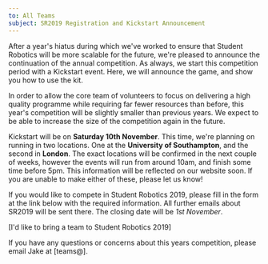 ```yaml
---
to: All Teams
subject: SR2019 Registration and Kickstart Announcement
---
```


After a year's hiatus during which we've worked to ensure that Student Robotics will be more scalable for the future, we're pleased to announce the continuation of the annual competition. As always, we start this competition period with a Kickstart event. Here, we will announce the game, and show you how to use the kit.

In order to allow the core team of volunteers to focus on delivering a high quality programme while requiring far fewer resources than before, this year's competition will be slightly smaller than previous years. We expect to be able to increase the size of the competition again in the future.

Kickstart will be on **Saturday 10th November**. This time, we're planning on running in two locations. One at the **University of Southampton**, and the second in **London**. The exact locations will be confirmed in the next couple of weeks, however the events will run from around 10am, and finish some time before 5pm. This information will be reflected on our website soon. If you are unable to make either of these, please let us know!

If you would like to compete in Student Robotics 2019, please fill in the form at the link below with the required information. All further emails about SR2019 will be sent there. The closing date will be *1st November*.

[I'd like to bring a team to Student Robotics 2019]

If you have any questions or concerns about this years competition, please email Jake at [teams@].
